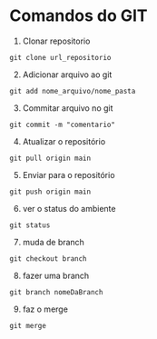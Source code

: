 # Comandos do GIT

1. Clonar repositorio

```shell
git clone url_repositorio
```

2. Adicionar arquivo ao git

```shell
git add nome_arquivo/nome_pasta
```

3. Commitar arquivo no git

```shell
git commit -m "comentario"
``` 

4. Atualizar o repositório

```shell
git pull origin main
``` 

5. Enviar para o repositório

```shell
git push origin main
```

6. ver o status do ambiente

```shell
git status
```

7. muda de branch

```shell
git checkout branch
```

8. fazer uma branch

```shell
git branch nomeDaBranch
```

9. faz o merge

```shell
git merge
```
